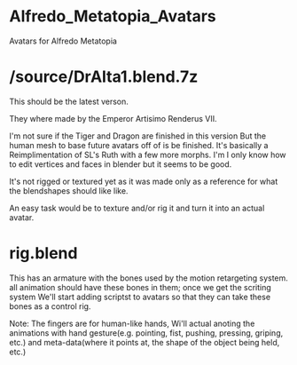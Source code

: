 # Alfredo_Metatopia_Avatars
Avatars for Alfredo Metatopia

# /source/DrAlta1.blend.7z
This should be the latest verson.

They where made by the Emperor Artisimo Renderus VII. 

I'm not sure if the Tiger and Dragon are finished in this version  But the human mesh to base future avatars off of is be finished.  It's basically a Reimplimentation of SL's Ruth with a few more morphs.  I'm I only know how to edit vertices and faces in blender but it seems to be good.

It's not rigged or textured yet as it was made only as a reference for what the blendshapes should like like.

An easy task would be to texture and/or rig it and turn it into an actual avatar. 

# rig.blend
This has an armature with the bones used by the motion retargeting system. all animation should have these bones in them; once we get the scriting system We'll start adding scriptst to avatars so that they can take these bones as a control rig.

Note: The fingers are for human-like hands, Wi'll actual anoting the animations with hand gesture(e.g. pointing, fist, pushing, pressing, griping, etc.) and meta-data(where it points at, the shape of the object being held, etc.)
